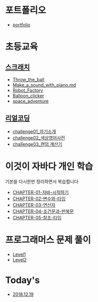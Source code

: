 
# 포트폴리오

- [portfolio](/portfolio/portfolio.pdf)



# 초등교육

## [스크래치](/scratch)

- [Throw_the_ball](/[scratch](https://github.com/su-bin/passion/tree/master/scratch)/01_Throw_the_ball.md)
- [Make_a_sound_with_piano.md](/[scratch](https://github.com/su-bin/passion/tree/master/scratch)/18_Make_a_sound_with_piano.md)
- [Robot_Factory](/scratch/19_Robot_Factory.md)
- [Balloon_clicker](/scratch/20_Balloon_clicker.md)
- [space_adventure](/scratch/21_space_adventure.md)



## [리얼코딩](/realcoding)

- [challenge01_자기소개](/[realcoding](https://github.com/su-bin/passion/tree/master/realcoding)/challenge01.pdf)
- [challenge02_색상영어사전](/[realcoding](https://github.com/su-bin/passion/tree/master/realcoding)/challenge02.pdf)
- [challenge03_랜덤 계산기](/[realcoding](https://github.com/su-bin/passion/tree/master/realcoding)/challenge03.pdf)



# 이것이 자바다 개인 학습

기본을 다시한번 정리하면서 복습합니다

- [CHAPTER-01-자바-시작하기](/java_study/chapter01)
- [CHAPTER-02-변수와-타입](/java_study/chapter02)
- [CHAPTER-03-연산자](/java_study/chapter03)
- [CHAPTER-04-조건문과-반복문](/java_study/chapter04)
- [CHAPTER-05-참조-타입](/java_study/chapter05)



# 프로그래머스 문제 풀이

- [Level1](/programmers_algorithm/Level1)
- [Level2](/programmers_algorithm/Level2)



# Today's

- [2018.12.19](/Today's/2018.12.19.md)